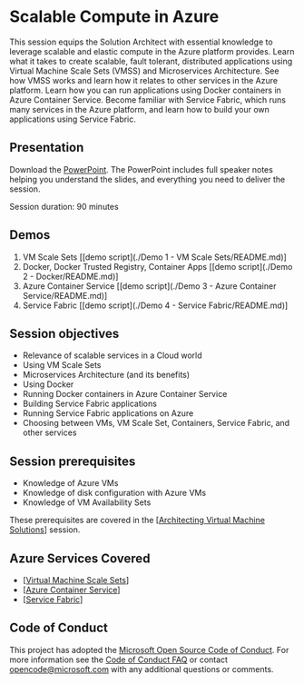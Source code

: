 # Scalable Compute in Azure
This session equips the Solution Architect with essential knowledge to leverage scalable and elastic compute in the Azure platform provides.
Learn what it takes to create scalable, fault tolerant, distributed applications using Virtual Machine Scale Sets (VMSS) and Microservices Architecture.
See how VMSS works and learn how it relates to other services in the Azure platform.
Learn how you can run applications using Docker containers in Azure Container Service.
Become familiar with Service Fabric, which runs many services in the Azure platform, and learn how to build your own applications using Service Fabric.

## Presentation
Download the [PowerPoint](./Azure%20Scalable%20Compute.pptx?raw=1).
The PowerPoint includes full speaker notes helping you understand the slides, and everything you need to deliver the session.

Session duration: 90 minutes

## Demos
1. VM Scale Sets [[demo script](./Demo 1 - VM Scale Sets/README.md)]
2. Docker, Docker Trusted Registry, Container Apps [[demo script](./Demo 2 - Docker/README.md)]
3. Azure Container Service [[demo script](./Demo 3 - Azure Container Service/README.md)]
4. Service Fabric [[demo script](./Demo 4 - Service Fabric/README.md)]

## Session objectives
- Relevance of scalable services in a Cloud world
- Using VM Scale Sets
- Microservices Architecture (and its benefits)
- Using Docker
- Running Docker containers in Azure Container Service
- Building Service Fabric applications
- Running Service Fabric applications on Azure
- Choosing between VMs, VM Scale Set, Containers, Service Fabric, and other services

## Session prerequisites 
- Knowledge of Azure VMs
- Knowledge of disk configuration with Azure VMs
- Knowledge of VM Availability Sets

These prerequisites  are covered in the [[Architecting Virtual Machine Solutions](https://github.com/GSIAzureCOE/Virtual-Machine-Solutions)] session.

## Azure Services Covered
- [[Virtual Machine Scale Sets](https://azure.microsoft.com/en-us/documentation/services/virtual-machine-scale-sets/)]
- [[Azure Container Service](https://azure.microsoft.com/en-us/services/container-service/)]
- [[Service Fabric](https://azure.microsoft.com/en-us/documentation/services/service-fabric/)]

## Code of Conduct
This project has adopted the [Microsoft Open Source Code of Conduct](https://opensource.microsoft.com/codeofconduct/). For more information see the [Code of Conduct FAQ](https://opensource.microsoft.com/codeofconduct/faq/) or contact [opencode@microsoft.com](mailto:opencode@microsoft.com) with any additional questions or comments.
